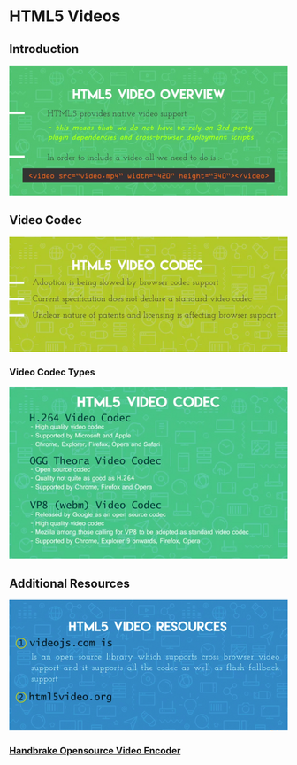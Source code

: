 # HTML5 Videos

## Introduction

![](./imgs/vid_overview.png)


## Video Codec

![](./imgs/vid_codec.png)

### Video Codec Types

![](./imgs/vid_codec_types.png)

## Additional Resources

![](./imgs/vid_resources.png)

### [Handbrake Opensource Video Encoder](https://handbrake.fr/docs/)